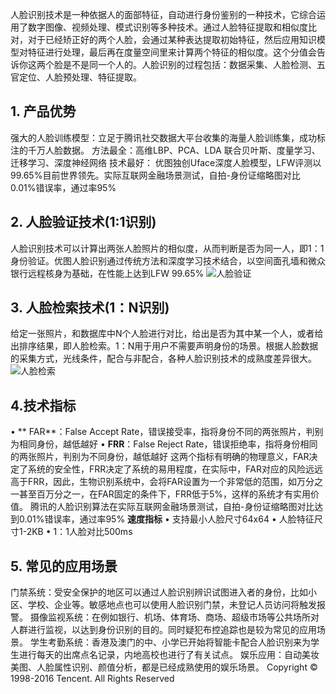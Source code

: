 人脸识别技术是一种依据人的面部特征，自动进行身份鉴别的一种技术，它综合运用了数字图像、视频处理、模式识别等多种技术。通过人脸特征提取和相似度比对，对于已经矫正好的两个人脸，会通过某种表达提取初始特征，然后应用知识模型对特征进行处理，最后再在度量空间里来计算两个特征的相似度。这个分值会告诉你这两个脸是不是同一个人的。人脸识别的过程包括：数据采集、人脸检测、五官定位、人脸预处理、特征提取。
## 1. 产品优势
强大的人脸训练模型：立足于腾讯社交数据大平台收集的海量人脸训练集，成功标注的千万人脸数据。
方法最全：高维LBP、PCA、LDA 联合贝叶斯、度量学习、迁移学习、深度神经网络
技术最好： 优图独创Uface深度人脸模型，LFW评测以99.65%目前世界领先。实际互联网金融场景测试，自拍-身份证缩略图对比0.01%错误率，通过率95%
## 2. 人脸验证技术(1:1识别)
人脸识别技术可以计算出两张人脸照片的相似度，从而判断是否为同一人，即1：1身份验证。优图人脸识别通过传统方法和深度学习技术结合，以空间面孔墙和微众银行远程核身为基础，在性能上达到LFW 99.65%
![人脸验证](https://mc.qcloudimg.com/static/img/4ccd7e0d92f5aed0dc82239fa15a4261/image.jpg)
## 3. 人脸检索技术(1：N识别)
给定一张照片，和数据库中N个人脸进行对比，给出是否为其中某一个人，或者给出排序结果，即人脸检索。1：N用于用户不需要声明身份的场景。根据人脸数据的采集方式，光线条件，配合与非配合，各种人脸识别技术的成熟度差异很大。
![人脸检索](https://mc.qcloudimg.com/static/img/f7acc88c40be269964e5fcb8c39a099f/image.png)
## 4.技术指标
•   ** FAR**：False Accept Rate，错误接受率，指将身份不同的两张照片，判别为相同身份，越低越好
•    **FRR**：False Reject Rate，错误拒绝率，指将身份相同的两张照片，判别为不同身份，越低越好
这两个指标有明确的物理意义，FAR决定了系统的安全性，FRR决定了系统的易用程度，在实际中，FAR对应的风险远远高于FRR，因此，生物识别系统中，会将FAR设置为一个非常低的范围，如万分之一甚至百万分之一，在FAR固定的条件下，FRR低于5%，这样的系统才有实用价值。
腾讯的人脸识别算法在实际互联网金融场景测试，自拍-身份证缩略图对比达到0.01%错误率，通过率95%
**速度指标**
•    支持最小人脸尺寸64x64
•    人脸特征尺寸1-2KB
•    1：1人脸对比500ms
## 5. 常见的应用场景
门禁系统：受安全保护的地区可以通过人脸识别辨识试图进入者的身份，比如小区、学校、企业等。敏感地点也可以使用人脸识别门禁，未登记人员访问将触发报警。
摄像监视系统：在例如银行、机场、体育场、商场、超级市场等公共场所对人群进行监视，以达到身份识别的目的。同时疑犯布控追踪也是较为常见的应用场景。
学生考勤系统：香港及澳门的中、小学已开始将智能卡配合人脸识别来为学生进行每天的出席点名记录，内地高校也进行了有关试点。
娱乐应用：自动美妆美图、人脸属性识别、颜值分析，都是已经成熟使用的娱乐场景。
Copyright © 1998-2016 Tencent. All Rights Reserved

